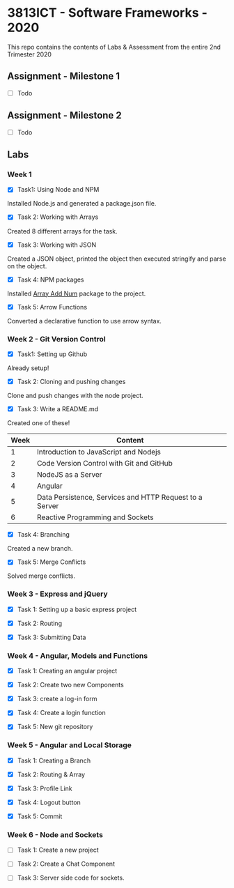 # 3813ICT - Software Frameworks - 2020
This repo contains the contents of Labs & Assessment from the entire 2nd Trimester 2020

## Assignment - Milestone 1
- [ ] Todo
## Assignment - Milestone 2
- [ ] Todo

## Labs
### Week 1
- [x] Task1: Using Node and NPM

Installed Node.js and generated a package.json file.

- [x] Task 2: Working with Arrays

Created 8 different arrays for the task.

- [x] Task 3: Working with JSON

Created a JSON object, printed the object then executed stringify and parse on the object.

- [x] Task 4: NPM packages

Installed <a href="https://www.npmjs.com/package/array-add-num" target="_blank">Array Add Num</a> package to the project.

- [x] Task 5: Arrow Functions

Converted a declarative function to use arrow syntax.


### Week 2 - Git Version Control
- [x] Task1: Setting up Github

Already setup!

- [x] Task 2: Cloning and pushing changes

Clone and push changes with the node project.

- [x] Task 3: Write a README.md

Created one of these!

| Week | Content |
| --- | ---|
| 1 | Introduction to JavaScript and Nodejs |
| 2 | Code Version Control with Git and GitHub |
| 3 | NodeJS as a Server |
| 4 | Angular |
| 5 | Data Persistence, Services and HTTP Request to a Server |
| 6 | Reactive Programming and Sockets |

- [x] Task 4: Branching

Created a new branch.

- [x] Task 5: Merge Conflicts

Solved merge conflicts.


### Week 3 - Express and jQuery
- [x] Task 1: Setting up a basic express project

- [x] Task 2: Routing

- [x] Task 3: Submitting Data

### Week 4 - Angular, Models and Functions
- [x] Task 1: Creating an angular project

- [x] Task 2: Create two new Components

- [x] Task 3: create a log-in form

- [x] Task 4: Create a login function

- [x] Task 5: New git repository

### Week 5 - Angular and Local Storage
- [x] Task 1: Creating a Branch

- [x] Task 2: Routing & Array

- [x] Task 3: Profile Link

- [x] Task 4: Logout button

- [x] Task 5: Commit

### Week 6 - Node and Sockets
- [ ] Task 1: Create a new project

- [ ] Task 2: Create a Chat Component

- [ ] Task 3: Server side code for sockets.

